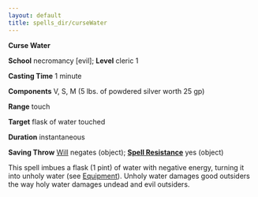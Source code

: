 ```yaml
---
layout: default
title: spells_dir/curseWater
---
```

 **Curse Water**

**School** necromancy [evil]; **Level** cleric 1

**Casting Time** 1 minute

**Components** V, S, M (5 lbs. of powdered silver worth 25 gp)

**Range** touch

**Target** flask of water touched

**Duration** instantaneous

**Saving Throw** [Will](../../combat#_will) negates (object); **[Spell Resistance](../../glossary#_spell-resistance)** yes (object)

This spell imbues a flask (1 pint) of water with negative energy, turning it into unholy water (see [Equipment](../../equipment)). Unholy water damages good outsiders the way holy water damages undead and evil outsiders.

